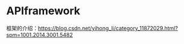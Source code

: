 # APIframework
框架的介绍：https://blog.csdn.net/yihong_li/category_11872029.html?spm=1001.2014.3001.5482

